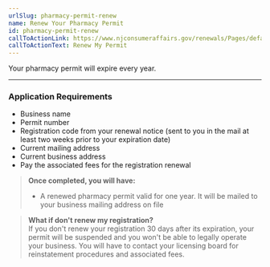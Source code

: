 ```yaml
---
urlSlug: pharmacy-permit-renew
name: Renew Your Pharmacy Permit
id: pharmacy-permit-renew
callToActionLink: https://www.njconsumeraffairs.gov/renewals/Pages/default.aspx
callToActionText: Renew My Permit
---
```

Your pharmacy permit will expire every year. 

- - -

### Application Requirements

* Business name
* Permit number 
* Registration code from your renewal notice (sent to you in the mail at least two weeks prior to your expiration date)
* Current mailing address
* Current business address
* Pay the associated fees for the registration renewal

> **Once completed, you will have:** 
> * A renewed pharmacy permit valid for one year. It will be mailed to your business mailing address on file

> **What if don't renew my registration?**\
> If you don't renew your registration 30 days after its expiration, your permit will be suspended and you won't be able to legally operate your business. You will have to contact your licensing board for reinstatement procedures and associated fees.
